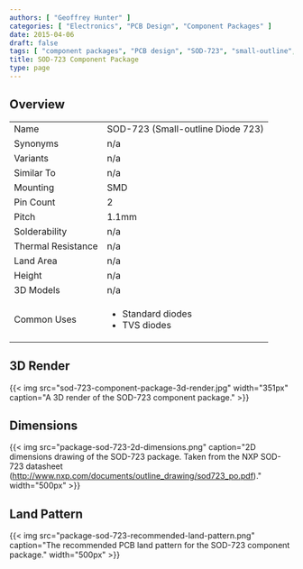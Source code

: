 ```yaml
---
authors: [ "Geoffrey Hunter" ]
categories: [ "Electronics", "PCB Design", "Component Packages" ]
date: 2015-04-06
draft: false
tags: [ "component packages", "PCB design", "SOD-723", "small-outline", "diodes" ]
title: SOD-723 Component Package
type: page
---
```


## Overview

<table>
<tbody >
<tr>
<td>Name</td>
<td>SOD-723 (Small-outline Diode 723)</td>
</tr>
<tr >
<td >Synonyms</td>
<td >n/a</td>
</tr>
<tr >
<td >Variants</td>
<td >n/a</td>
</tr>
<tr >
<td >Similar To</td>
<td >n/a</td>
</tr>
<tr >
<td >Mounting</td>
<td >SMD</td>
</tr>
<tr >
<td >Pin Count</td>
<td >2</td>
</tr>
<tr >
<td >Pitch</td>
<td >1.1mm</td>
</tr>
<tr >
<td >Solderability</td>
<td >n/a</td>
</tr>
<tr >
<td >Thermal Resistance</td>
<td >n/a</td>
</tr>
<tr >
<td >Land Area</td>
<td >n/a</td>
</tr>
<tr >
<td >Height</td>
<td >n/a</td>
</tr>
<tr >
<td >3D Models</td>
<td >n/a
</td>
</tr>
<tr >
<td >Common Uses</td>
<td >
<ul>
<li>Standard diodes</li>
<li>TVS diodes</li>
</ul>
</td>
</tr>
</tbody>
</table>

## 3D Render

{{< img src="sod-723-component-package-3d-render.jpg" width="351px" caption="A 3D render of the SOD-723 component package."  >}}

## Dimensions

{{< img src="package-sod-723-2d-dimensions.png" caption="2D dimensions drawing of the SOD-723 package. Taken from the NXP SOD-723 datasheet (http://www.nxp.com/documents/outline_drawing/sod723_po.pdf)."  width="500px" >}}

## Land Pattern

{{< img src="package-sod-723-recommended-land-pattern.png" caption="The recommended PCB land pattern for the SOD-723 component package."  width="500px" >}}